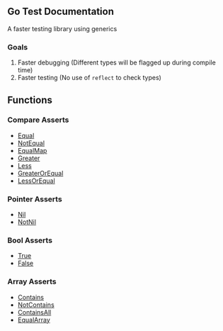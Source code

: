 ## Go Test Documentation

A faster testing library using generics

### Goals

1. Faster debugging (Different types will be flagged up during compile time)
2. Faster testing (No use of `reflect` to check types)

## Functions

### Compare Asserts

- [Equal](./compare.md#Equal)
- [NotEqual](./compare.md#NotEqual)
- [EqualMap](./compare.md#EqualMap)
- [Greater](./compare.md#Greater)
- [Less](./compare.md#Less)
- [GreaterOrEqual](./compare.md#GreaterOrEqual)
- [LessOrEqual](./compare.md#LessOrEqual)

### Pointer Asserts

- [Nil](./pointer.md#Nil)
- [NotNil](./pointer.md#NotNil)

### Bool Asserts

- [True](./bool.md#True)
- [False](./bool.md#False)

### Array Asserts

- [Contains](./arrays.md#Contains)
- [NotContains](./arrays.md#NotContains)
- [ContainsAll](./arrays.md#ContainsAll)
- [EqualArray](./arrays.md#EqualArray)
